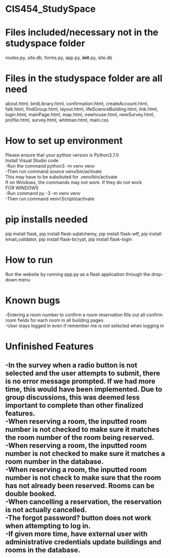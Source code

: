 # CIS454_StudySpace
# Files included/necessary not in the studyspace folder  
routes.py, site.db, forms.py, app.py, __init__.py, site.db


# Files in the studyspace folder are all need  
about.html, birdLibrary.html, confirmation.html, createAccount.html, falk.html, findGroup.html,
layout.html, lifeScienceBuilding.html, link.html, login.html, mainPage.html, map.html, 
newhouse.html, newSurvey.html, profile.html, survey.html, whitman.html, main.css


# How to set up environment  
Please ensure that your python version is Python3.7.0  
Install Visual Studio code  
-Run the command python3 -m venv venv  
-Then run command source venv/bin/activate  
This may have to be subsituted for .venv/bin/activate  
If on Windows, the commands may not work. If they do not work  
FOR WINDOWS  
-Run command py -3 -m venv venv  
-Then run command venv\Scripts\activate


# pip installs needed  
pip install flask, pip install flask-sqlalchemy, pip install flask-wtf, pip install email_validator,
pip install flask-bcrypt, pip install flask-login


# How to run  
Run the website by running app.py as a flask application through the drop-down menu

# Known bugs    
-Entering a room number to confirm a room reservation fills out all confirm room fields for each room in all building pages  
-User stays logged in even if remember me is not selected  when logging in

# Unfinished Features
-In the survey when a radio button is not selected and the user attempts to submit, there is no error message prompted. If we had more time, this would have been implemented. Due to group discussions, this was deemed less important to complete than other finalized features.  
-When reserving a room, the inputted room number is not checked to make sure it matches the room number of the room being reserved.  
-When reserving a room, the inputted room number is not checked to make sure it matches a room number in the database.  
-When reserving a room, the inputted room number is not check to make sure that the room has not already been reserved. Rooms can be double booked.  
-When cancelling a reservation, the reservation is not actually cancelled.  
-The forgot password? button does not work when attempting to log in.  
-If given more time, have external user with administrative credentials update buildings and rooms in the database. 
-

